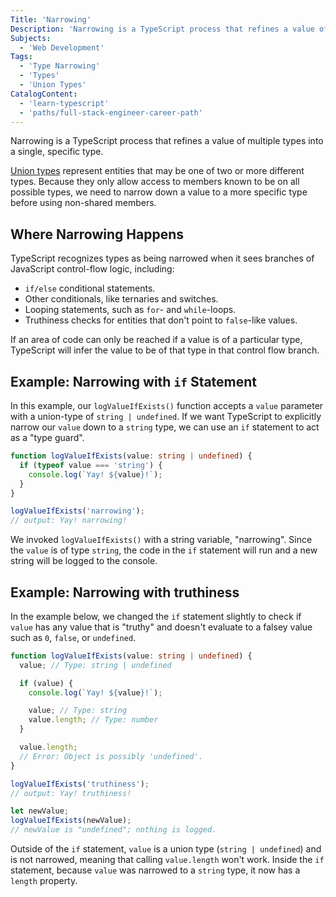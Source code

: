 ```yaml
---
Title: 'Narrowing'
Description: 'Narrowing is a TypeScript process that refines a value of multiple types into a single, specific type.'
Subjects:
  - 'Web Development'
Tags:
  - 'Type Narrowing'
  - 'Types'
  - 'Union Types'
CatalogContent:
  - 'learn-typescript'
  - 'paths/full-stack-engineer-career-path'
---
```


Narrowing is a TypeScript process that refines a value of multiple types into a single, specific type.

[Union types](https://www.codecademy.com/resources/docs/typescript/unions) represent entities that may be one of two or more different types. Because they only allow access to members known to be on all possible types, we need to narrow down a value to a more specific type before using non-shared members.

## Where Narrowing Happens

TypeScript recognizes types as being narrowed when it sees branches of JavaScript control-flow logic, including:

- `if/else` conditional statements.
- Other conditionals, like ternaries and switches.
- Looping statements, such as `for`- and `while`-loops.
- Truthiness checks for entities that don't point to `false`-like values.

If an area of code can only be reached if a value is of a particular type, TypeScript will infer the value to be of that type in that control flow branch.

## Example: Narrowing with `if` Statement

In this example, our `logValueIfExists()` function accepts a `value` parameter with a union-type of `string | undefined`. If we want TypeScript to explicitly narrow our `value` down to a `string` type, we can use an `if` statement to act as a "type guard".

```ts
function logValueIfExists(value: string | undefined) {
  if (typeof value === 'string') {
    console.log(`Yay! ${value}!`);
  }
}

logValueIfExists('narrowing');
// output: Yay! narrowing!
```

We invoked `logValueIfExists()` with a string variable, "narrowing". Since the `value` is of type `string`, the code in the `if` statement will run and a new string will be logged to the console.

## Example: Narrowing with truthiness

In the example below, we changed the `if` statement slightly to check if `value` has any value that is "truthy" and doesn't evaluate to a falsey value such as `0`, `false`, or `undefined`.

```ts
function logValueIfExists(value: string | undefined) {
  value; // Type: string | undefined

  if (value) {
    console.log(`Yay! ${value}!`);

    value; // Type: string
    value.length; // Type: number
  }

  value.length;
  // Error: Object is possibly 'undefined'.
}

logValueIfExists('truthiness');
// output: Yay! truthiness!

let newValue;
logValueIfExists(newValue);
// newValue is "undefined"; nothing is logged.
```

Outside of the `if` statement, `value` is a union type (`string | undefined`) and is not narrowed, meaning that calling `value.length` won't work. Inside the `if` statement, because `value` was narrowed to a `string` type, it now has a `length` property.
